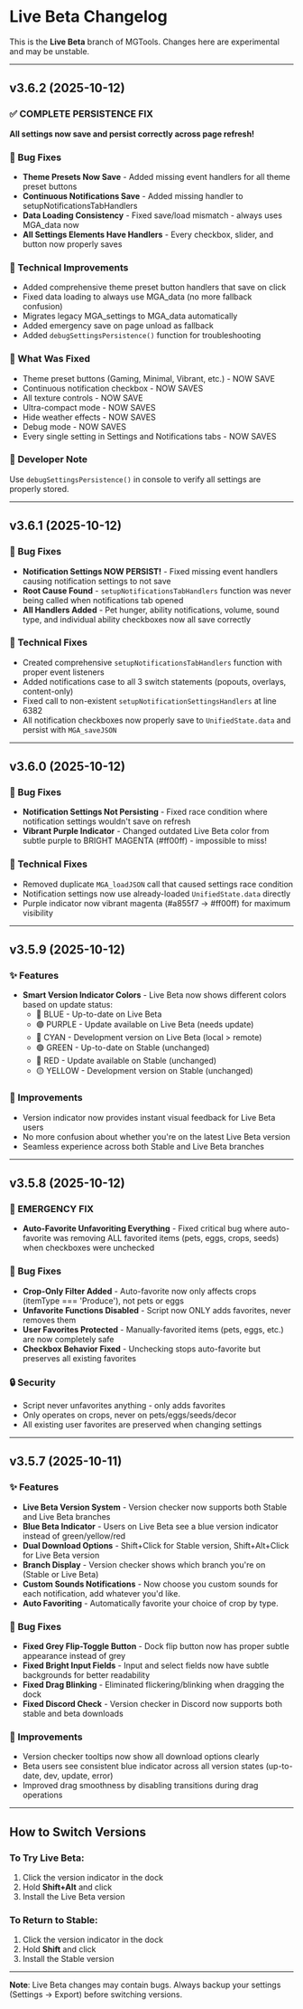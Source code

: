 # Live Beta Changelog

This is the **Live Beta** branch of MGTools. Changes here are experimental and may be unstable.

---

## v3.6.2 (2025-10-12)

### ✅ COMPLETE PERSISTENCE FIX

**All settings now save and persist correctly across page refresh!**

### 🐛 Bug Fixes
- **Theme Presets Now Save** - Added missing event handlers for all theme preset buttons
- **Continuous Notifications Save** - Added missing handler to setupNotificationsTabHandlers
- **Data Loading Consistency** - Fixed save/load mismatch - always uses MGA_data now
- **All Settings Elements Have Handlers** - Every checkbox, slider, and button now properly saves

### 🔧 Technical Improvements
- Added comprehensive theme preset button handlers that save on click
- Fixed data loading to always use MGA_data (no more fallback confusion)
- Migrates legacy MGA_settings to MGA_data automatically
- Added emergency save on page unload as fallback
- Added `debugSettingsPersistence()` function for troubleshooting

### 🎯 What Was Fixed
- Theme preset buttons (Gaming, Minimal, Vibrant, etc.) - NOW SAVE
- Continuous notification checkbox - NOW SAVES
- All texture controls - NOW SAVE
- Ultra-compact mode - NOW SAVES
- Hide weather effects - NOW SAVES
- Debug mode - NOW SAVES
- Every single setting in Settings and Notifications tabs - NOW SAVES

### 📝 Developer Note
Use `debugSettingsPersistence()` in console to verify all settings are properly stored.

---

## v3.6.1 (2025-10-12)

### 🐛 Bug Fixes
- **Notification Settings NOW PERSIST!** - Fixed missing event handlers causing notification settings to not save
- **Root Cause Found** - `setupNotificationsTabHandlers` function was never being called when notifications tab opened
- **All Handlers Added** - Pet hunger, ability notifications, volume, sound type, and individual ability checkboxes now all save correctly

### 🔧 Technical Fixes
- Created comprehensive `setupNotificationsTabHandlers` function with proper event listeners
- Added notifications case to all 3 switch statements (popouts, overlays, content-only)
- Fixed call to non-existent `setupNotificationSettingsHandlers` at line 6382
- All notification checkboxes now properly save to `UnifiedState.data` and persist with `MGA_saveJSON`

---

## v3.6.0 (2025-10-12)

### 🐛 Bug Fixes
- **Notification Settings Not Persisting** - Fixed race condition where notification settings wouldn't save on refresh
- **Vibrant Purple Indicator** - Changed outdated Live Beta color from subtle purple to BRIGHT MAGENTA (#ff00ff) - impossible to miss!

### 🔧 Technical Fixes
- Removed duplicate `MGA_loadJSON` call that caused settings race condition
- Notification settings now use already-loaded `UnifiedState.data` directly
- Purple indicator now vibrant magenta (#a855f7 → #ff00ff) for maximum visibility

---

## v3.5.9 (2025-10-12)

### ✨ Features
- **Smart Version Indicator Colors** - Live Beta now shows different colors based on update status:
  - 🔵 BLUE - Up-to-date on Live Beta
  - 🟣 PURPLE - Update available on Live Beta (needs update)
  - 🔷 CYAN - Development version on Live Beta (local > remote)
  - 🟢 GREEN - Up-to-date on Stable (unchanged)
  - 🔴 RED - Update available on Stable (unchanged)
  - 🟡 YELLOW - Development version on Stable (unchanged)

### 🎨 Improvements
- Version indicator now provides instant visual feedback for Live Beta users
- No more confusion about whether you're on the latest Live Beta version
- Seamless experience across both Stable and Live Beta branches

---

## v3.5.8 (2025-10-12)

### 🚨 EMERGENCY FIX
- **Auto-Favorite Unfavoriting Everything** - Fixed critical bug where auto-favorite was removing ALL favorited items (pets, eggs, crops, seeds) when checkboxes were unchecked

### 🐛 Bug Fixes
- **Crop-Only Filter Added** - Auto-favorite now only affects crops (itemType === 'Produce'), not pets or eggs
- **Unfavorite Functions Disabled** - Script now ONLY adds favorites, never removes them
- **User Favorites Protected** - Manually-favorited items (pets, eggs, etc.) are now completely safe
- **Checkbox Behavior Fixed** - Unchecking stops auto-favorite but preserves all existing favorites

### 🔒 Security
- Script never unfavorites anything - only adds favorites
- Only operates on crops, never on pets/eggs/seeds/decor
- All existing user favorites are preserved when changing settings

---

## v3.5.7 (2025-10-11)

### ✨ Features
- **Live Beta Version System** - Version checker now supports both Stable and Live Beta branches
- **Blue Beta Indicator** - Users on Live Beta see a blue version indicator instead of green/yellow/red
- **Dual Download Options** - Shift+Click for Stable version, Shift+Alt+Click for Live Beta version
- **Branch Display** - Version checker shows which branch you're on (Stable or Live Beta)
- **Custom Sounds Notifications** - Now choose you custom sounds for each notification, add whatever you'd like.
- **Auto Favoriting** - Automatically favorite your choice of crop by type.

### 🐛 Bug Fixes
- **Fixed Grey Flip-Toggle Button** - Dock flip button now has proper subtle appearance instead of grey
- **Fixed Bright Input Fields** - Input and select fields now have subtle backgrounds for better readability
- **Fixed Drag Blinking** - Eliminated flickering/blinking when dragging the dock
- **Fixed Discord Check** - Version checker in Discord now supports both stable and beta downloads

### 🎨 Improvements
- Version checker tooltips now show all download options clearly
- Beta users see consistent blue indicator across all version states (up-to-date, dev, update, error)
- Improved drag smoothness by disabling transitions during drag operations

---

## How to Switch Versions

### To Try Live Beta:
1. Click the version indicator in the dock
2. Hold **Shift+Alt** and click
3. Install the Live Beta version

### To Return to Stable:
1. Click the version indicator in the dock
2. Hold **Shift** and click
3. Install the Stable version

---

**Note**: Live Beta changes may contain bugs. Always backup your settings (Settings → Export) before switching versions.
